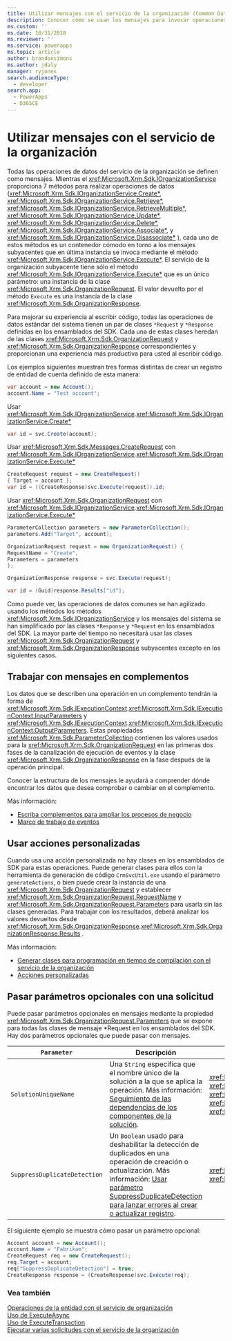 ```yaml
---
title: Utilizar mensajes con el servicio de la organización (Common Data Service para aplicaciones) | Microsoft Docs
description: Conocer cómo se usan los mensajes para invocar operaciones con el servicio de la organización.
ms.custom: ''
ms.date: 10/31/2018
ms.reviewer: ''
ms.service: powerapps
ms.topic: article
author: brandonsimons
ms.author: jdaly
manager: ryjones
search.audienceType:
  - developer
search.app:
  - PowerApps
  - D365CE
---
```

# <a name="use-messages-with-the-organization-service"></a>Utilizar mensajes con el servicio de la organización

Todas las operaciones de datos del servicio de la organización se definen como mensajes. Mientras el <xref:Microsoft.Xrm.Sdk.IOrganizationService> proporciona 7 métodos para realizar operaciones de datos (<xref:Microsoft.Xrm.Sdk.IOrganizationService.Create*>, <xref:Microsoft.Xrm.Sdk.IOrganizationService.Retrieve*>, <xref:Microsoft.Xrm.Sdk.IOrganizationService.RetrieveMultiple*>, <xref:Microsoft.Xrm.Sdk.IOrganizationService.Update*>, <xref:Microsoft.Xrm.Sdk.IOrganizationService.Delete*>, <xref:Microsoft.Xrm.Sdk.IOrganizationService.Associate*>, y <xref:Microsoft.Xrm.Sdk.IOrganizationService.Disassociate*> ), cada uno de estos métodos es un contenedor cómodo en torno a los mensajes subyacentes que en última instancia se invoca mediante el método <xref:Microsoft.Xrm.Sdk.IOrganizationService.Execute*>. El servicio de la organización subyacente tiene sólo el método <xref:Microsoft.Xrm.Sdk.IOrganizationService.Execute*> que es un único parámetro: una instancia de la clase <xref:Microsoft.Xrm.Sdk.OrganizationRequest>. El valor devuelto por el método `Execute` es una instancia de la clase <xref:Microsoft.Xrm.Sdk.OrganizationResponse>.

Para mejorar su experiencia al escribir código, todas las operaciones de datos estándar del sistema tienen un par de clases `*Request` y `*Response` definidas en los ensamblados del SDK. Cada una de estas clases heredan de las clases <xref:Microsoft.Xrm.Sdk.OrganizationRequest> y <xref:Microsoft.Xrm.Sdk.OrganizationResponse> correspondientes y proporcionan una experiencia más productiva para usted al escribir código.

Los ejemplos siguientes muestran tres formas distintas de crear un registro de entidad de cuenta definido de esta manera:

```csharp
var account = new Account();
account.Name = "Test account";
```

Usar <xref:Microsoft.Xrm.Sdk.IOrganizationService>.<xref:Microsoft.Xrm.Sdk.IOrganizationService.Create*>

```csharp
var id = svc.Create(account);
```

Usar <xref:Microsoft.Xrm.Sdk.Messages.CreateRequest> con <xref:Microsoft.Xrm.Sdk.IOrganizationService>.<xref:Microsoft.Xrm.Sdk.IOrganizationService.Execute*>

```csharp
CreateRequest request = new CreateRequest()
{ Target = account };
var id = ((CreateResponse)svc.Execute(request)).id;
```

Usar <xref:Microsoft.Xrm.Sdk.OrganizationRequest> con <xref:Microsoft.Xrm.Sdk.IOrganizationService>.<xref:Microsoft.Xrm.Sdk.IOrganizationService.Execute*>

```csharp
ParameterCollection parameters = new ParameterCollection();
parameters.Add("Target", account);

OrganizationRequest request = new OrganizationRequest() {
RequestName = "Create",
Parameters = parameters
};

OrganizationResponse response = svc.Execute(request);

var id = (Guid)response.Results["id"];
```

Como puede ver, las operaciones de datos comunes se han agilizado usando los métodos los métodos <xref:Microsoft.Xrm.Sdk.IOrganizationService> y los mensajes del sistema se han simplificado por las clases `*Response` y `*Request` en los ensamblados del SDK. La mayor parte del tiempo no necesitará usar las clases <xref:Microsoft.Xrm.Sdk.OrganizationRequest> y <xref:Microsoft.Xrm.Sdk.OrganizationResponse> subyacentes excepto en los siguientes casos.

## <a name="working-with-messages-in-plug-ins"></a>Trabajar con mensajes en complementos

Los datos que se describen una operación en un complemento tendrán la forma de <xref:Microsoft.Xrm.Sdk.IExecutionContext>.<xref:Microsoft.Xrm.Sdk.IExecutionContext.InputParameters> y <xref:Microsoft.Xrm.Sdk.IExecutionContext>.<xref:Microsoft.Xrm.Sdk.IExecutionContext.OutputParameters>. Estas propiedades <xref:Microsoft.Xrm.Sdk.ParameterCollection> contienen los valores usados para la <xref:Microsoft.Xrm.Sdk.OrganizationRequest> en las primeras dos fases de la canalización de ejecución de eventos y la clase <xref:Microsoft.Xrm.Sdk.OrganizationResponse> en la fase después de la operación principal.

Conocer la estructura de los mensajes le ayudará a comprender dónde encontrar los datos que desea comprobar o cambiar en el complemento.

Más información: 

- [Escriba complementos para ampliar los procesos de negocio](../plug-ins.md)
- [Marco de trabajo de eventos](../event-framework.md)

## <a name="using-custom-actions"></a>Usar acciones personalizadas

Cuando usa una acción personalizada no hay clases en los ensamblados de SDK para estas operaciones. Puede generar clases para ellos con la herramienta de generación de código `CrmSvcUtil.exe` usando el parámetro `generateActions`, o bien puede crear la instancia de una <xref:Microsoft.Xrm.Sdk.OrganizationRequest> y establecer <xref:Microsoft.Xrm.Sdk.OrganizationRequest.RequestName> y <xref:Microsoft.Xrm.Sdk.OrganizationRequest.Parameters> para usarla sin las clases generadas. Para trabajar con los resultados, deberá analizar los valores devueltos desde <xref:Microsoft.Xrm.Sdk.OrganizationResponse>.<xref:Microsoft.Xrm.Sdk.OrganizationResponse.Results> .

Más información: 

- [Generar clases para programación en tiempo de compilación con el servicio de la organización](generate-early-bound-classes.md)
- [Acciones personalizadas](../custom-actions.md)

## <a name="passing-optional-parameters-with-a-request"></a>Pasar parámetros opcionales con una solicitud

Puede pasar parámetros opcionales en mensajes mediante la propiedad <xref:Microsoft.Xrm.Sdk.OrganizationRequest.Parameters> que se expone para todas las clases de mensaje *Request en los ensamblados del SDK. Hay dos parámetros opcionales que puede pasar con mensajes.

|`Parameter`|Descripción|Mensajes|  
|-----------------|-----------------|--------------|  
|`SolutionUniqueName`|Una `String` especifica que el nombre único de la solución a la que se aplica la operación. Más información: [Seguimiento de las dependencias de los componentes de la solución](../dependency-tracking-solution-components.md).|<xref:Microsoft.Crm.Sdk.Messages.AddPrivilegesRoleRequest> <br /> <xref:Microsoft.Xrm.Sdk.Messages.CreateRequest> <br /> <xref:Microsoft.Xrm.Sdk.Messages.DeleteRequest> <br /> <xref:Microsoft.Crm.Sdk.Messages.MakeAvailableToOrganizationTemplateRequest> <br /> <xref:Microsoft.Xrm.Sdk.Messages.UpdateRequest>|  
|`SuppressDuplicateDetection`|Un `Boolean` usado para deshabilitar la detección de duplicados en una operación de creación o actualización. Más información: [Usar parámetro SuppressDuplicateDetection para lanzar errores al crear o actualizar registro](detect-duplicate-data.md#use-suppressduplicatedetection-parameter-to-throw-errors-when-you-create-or-update-record).|<xref:Microsoft.Xrm.Sdk.Messages.CreateRequest> <br /> <xref:Microsoft.Xrm.Sdk.Messages.UpdateRequest>|  
  
 El siguiente ejemplo se muestra cómo pasar un parámetro opcional:  
  
```csharp  
Account account = new Account();  
account.Name = "Fabrikam";  
CreateRequest req = new CreateRequest();  
req.Target = account;  
req["SuppressDuplicateDetection"] = true;  
CreateResponse response = (CreateResponse)svc.Execute(req);  
```  

### <a name="see-also"></a>Vea también

[Operaciones de la entidad con el servicio de organización](entity-operations.md)<br />
[Uso de ExecuteAsync](use-executeAsync.md)<br />
[Uso de ExecuteTransaction](use-executetransaction.md)<br />
[Ejecutar varias solicitudes con el servicio de la organización](execute-multiple-requests.md)



